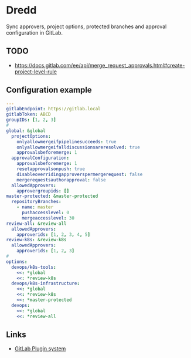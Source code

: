 # Dredd

Sync approvers, project options, protected branches and approval configuration in GitLab.

## TODO

* https://docs.gitlab.com/ee/api/merge_request_approvals.html#create-project-level-rule

## Configuration example

```yaml
---
gitlabEndpoint: https://gitlab.local
gitlabToken: ABCD
groupIDs: [1, 2, 3]
# 
global: &global
  projectOptions:
    onlyallowmergeifpipelinesucceeds: true
    onlyallowmergeifalldiscussionsareresolved: true
    approvalsbeforemerge: 1
  approvalConfiguration:
    approvalsbeforemerge: 1
    resetapprovalsonpush: true
    disableoverridingapproverspermergerequest: false
    mergerequestsauthorapproval: false
  allowedApprovers:
    approvergroupids: []
master-protected: &master-protected
  repositoryBranches:
    - name: master
      pushaccesslevel: 0
      mergeaccesslevel: 30
review-all: &review-all
  allowedApprovers:
    approverids: [1, 2, 3, 4, 5]
review-k8s: &review-k8s
  allowedApprovers:
    approverids: [1, 2, 3]
# 
options:
  devops/k8s-tools:
    <<: *global
    <<: *review-k8s
  devops/k8s-infrastructure:
    <<: *global
    <<: *review-k8s
    <<: *master-protected
  devops:
    <<: *global
    <<: *review-all
```

## Links

* [GitLab Plugin system](https://docs.gitlab.com/ee/administration/plugins.html)
